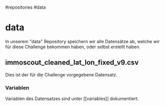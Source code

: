 #repositories
#data
# data
In unserem "data" Repository speichern wir alle Datensätze ab, welche wir für diese Challenge bekommen haben, oder selbst erstellt haben.
## immoscout_cleaned_lat_lon_fixed_v9.csv
Dies ist der für die Challenge vorgegebene Datensatz.

### Variablen
Variablen des Datensatzes sind unter [[variables]] dokumentiert.


